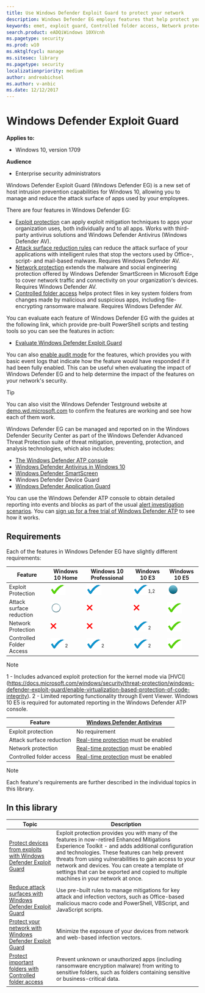 ```yaml
---
title: Use Windows Defender Exploit Guard to protect your network
description: Windows Defender EG employs features that help protect your network from threats, including helping prevent ransomware encryption and exploit attacks
keywords: emet, exploit guard, Controlled folder access, Network protection, Exploit protection, Attack surface reduction, hips, host intrusion prevention system
search.product: eADQiWindows 10XVcnh
ms.pagetype: security
ms.prod: w10
ms.mktglfcycl: manage
ms.sitesec: library
ms.pagetype: security
localizationpriority: medium
author: andreabichsel
ms.author: v-anbic
ms.date: 12/12/2017
---
```




# Windows Defender Exploit Guard


**Applies to:**

- Windows 10, version 1709



**Audience**

- Enterprise security administrators

Windows Defender Exploit Guard (Windows Defender EG) is a new set of host intrusion prevention capabilities for Windows 10, allowing you to manage and reduce the attack surface of apps used by your employees.

There are four features in Windows Defender EG:

- [Exploit protection](exploit-protection-exploit-guard.md) can apply exploit mitigation techniques to apps your organization uses, both individually and to all apps. Works with third-party antivirus solutions and Windows Defender Antivirus (Windows Defender AV).
- [Attack surface reduction rules](attack-surface-reduction-exploit-guard.md) can reduce the attack surface of your applications with intelligent rules that stop the vectors used by Office-,  script- and mail-based malware. Requires Windows Defender AV. 
- [Network protection](network-protection-exploit-guard.md) extends the malware and social engineering protection offered by Windows Defender SmartScreen in Microsoft Edge to cover network traffic and connectivity on your organization's devices. Requires Windows Defender AV.
- [Controlled folder access](controlled-folders-exploit-guard.md) helps protect files in key system folders from changes made by malicious and suspicious apps, including file-encrypting ransomware malware. Requires Windows Defender AV.


You can evaluate each feature of Windows Defender EG with the guides at the following link, which provide pre-built PowerShell scripts and testing tools so you can see the features in action:
- [Evaluate Windows Defender Exploit Guard](evaluate-windows-defender-exploit-guard.md)


You can also [enable audit mode](audit-windows-defender-exploit-guard.md) for the features, which provides you with basic event logs that indicate how the feature would have responded if it had been fully enabled. This can be useful when evaluating the impact of Windows Defender EG and to help determine the impact of the features on your network's security.

>[!TIP]
>You can also visit the Windows Defender Testground website at [demo.wd.microsoft.com](https://demo.wd.microsoft.com?ocid=cx-wddocs-testground) to confirm the features are working and see how each of them work.

Windows Defender EG can be managed and reported on in the Windows Defender Security Center as part of the Windows Defender Advanced Threat Protection suite of threat mitigation, preventing, protection, and analysis technologies, which also includes:
- [The Windows Defender ATP console](../windows-defender-atp/windows-defender-advanced-threat-protection.md)
- [Windows Defender Antivirus in Windows 10](../windows-defender-antivirus/windows-defender-antivirus-in-windows-10.md)
- [Windows Defender SmartScreen](../windows-defender-smartscreen/windows-defender-smartscreen-overview.md)
- Windows Defender Device Guard
- [Windows Defender Application Guard](../windows-defender-application-guard/wd-app-guard-overview.md)

You can use the Windows Defender ATP console to obtain detailed reporting into events and blocks as part of the usual [alert investigation scenarios](../windows-defender-atp/investigate-alerts-windows-defender-advanced-threat-protection.md). You can [sign up for a free trial of Windows Defender ATP](https://www.microsoft.com/en-us/WindowsForBusiness/windows-atp?ocid=cx-docs-msa4053440) to see how it works.

## Requirements

Each of the features in Windows Defender EG have slightly different requirements:

| Feature | Windows 10 Home | Windows 10 Professional | Windows 10 E3 | Windows 10 E5 |
|-----------------| ------------------------------------ | --------------------------- | ------------------------- | -------------------------------------- |
| Exploit Protection | ![supported](./images/check-yes.png) | ![supported, limited](./images/check-blue.png) | ![supported, limited](./images/check-blue.png)<sup>1,2</sup> | ![supported](./images/ball_full.png) |
| Attack surface reduction | ![not supported](./images/ball_empty.png) | ![not supported](./images/check-no.png) | ![not supported](./images/check-no.png) | ![supported](./images/check-yes.png) |
| Network Protection | ![not supported](./images/check-no.png) | ![not supported](./images/check-no.png) | ![supported, limited](./images/check-blue.png)<sup>2</sup> | ![supported](./images/check-yes.png) |
| Controlled Folder Access | ![supported, limited](./images/check-blue.png)<sup>2</sup> | ![supported, limited](./images/check-blue.png)<sup>2</sup> | ![supported, limited](./images/check-blue.png)<sup>2</sup> | ![supported](./images/check-yes.png) |

> [!NOTE]
> 1 - Includes advanced exploit protection for the kernel mode via [HVCI] (https://docs.microsoft.com/windows/security/threat-protection/windows-defender-exploit-guard/enable-virtualization-based-protection-of-code-integrity).
> 2 - Limited reporting functionality through Event Viewer. Windows 10 E5 is required for automated reporting in the Windows Defender ATP console.


| Feature | [Windows Defender Antivirus](../windows-defender-antivirus/windows-defender-antivirus-in-windows-10.md)
|-----------------| ------------------------------------ |
| Exploit protection | No requirement |
| Attack surface reduction | [Real-time protection](../windows-defender-antivirus/configure-real-time-protection-windows-defender-antivirus.md) must be enabled |
| Network protection | [Real-time protection](../windows-defender-antivirus/configure-real-time-protection-windows-defender-antivirus.md) must be enabled |
| Controlled folder access | [Real-time protection](../windows-defender-antivirus/configure-real-time-protection-windows-defender-antivirus.md) must be enabled |

> [!NOTE]
> Each feature's requirements are further described in the individual topics in this library.

 ## In this library

Topic | Description 
---|---
[Protect devices from exploits with Windows Defender Exploit Guard](exploit-protection-exploit-guard.md) | Exploit protection provides you with many of the features in now-retired Enhanced Mitigations Experience Toolkit - and adds additional configuration and technologies. These features can help prevent  threats from using vulnerabilities to gain access to your network and devices. You can create a template of settings that can be exported and copied to multiple machines in your network at once. 
[Reduce attack surfaces with Windows Defender Exploit Guard](attack-surface-reduction-exploit-guard.md) | Use pre-built rules to manage mitigations for key attack and infection vectors, such as Office-based malicious macro code and PowerShell, VBScript, and JavaScript scripts.   
[Protect your network with Windows Defender Exploit Guard](network-protection-exploit-guard.md) | Minimize the exposure of your devices from network and web-based infection vectors.
[Protect important folders with Controlled folder access](controlled-folders-exploit-guard.md) | Prevent unknown or unauthorized apps (including ransomware encryption malware) from writing to sensitive folders, such as folders containing sensitive or business-critical data. 


